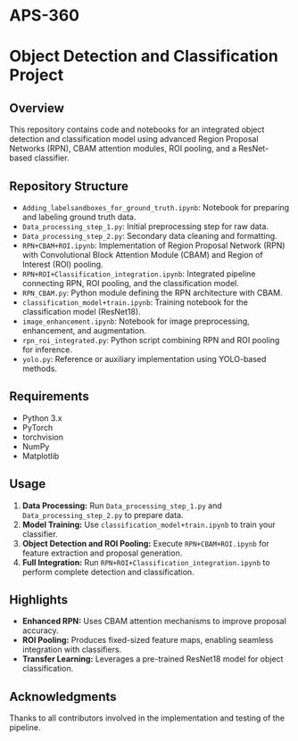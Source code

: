 # APS-360

# Object Detection and Classification Project

## Overview
This repository contains code and notebooks for an integrated object detection and classification model using advanced Region Proposal Networks (RPN), CBAM attention modules, ROI pooling, and a ResNet-based classifier.

## Repository Structure

- `Adding_labelsandboxes_for_ground_truth.ipynb`: Notebook for preparing and labeling ground truth data.
- `Data_processing_step_1.py`: Initial preprocessing step for raw data.
- `Data_processing_step_2.py`: Secondary data cleaning and formatting.
- `RPN+CBAM+ROI.ipynb`: Implementation of Region Proposal Network (RPN) with Convolutional Block Attention Module (CBAM) and Region of Interest (ROI) pooling.
- `RPN+ROI+Classification_integration.ipynb`: Integrated pipeline connecting RPN, ROI pooling, and the classification model.
- `RPN_CBAM.py`: Python module defining the RPN architecture with CBAM.
- `classification_model+train.ipynb`: Training notebook for the classification model (ResNet18).
- `image_enhancement.ipynb`: Notebook for image preprocessing, enhancement, and augmentation.
- `rpn_roi_integrated.py`: Python script combining RPN and ROI pooling for inference.
- `yolo.py`: Reference or auxiliary implementation using YOLO-based methods.

## Requirements
- Python 3.x
- PyTorch
- torchvision
- NumPy
- Matplotlib


## Usage
1. **Data Processing:** Run `Data_processing_step_1.py` and `Data_processing_step_2.py` to prepare data.
2. **Model Training:** Use `classification_model+train.ipynb` to train your classifier.
3. **Object Detection and ROI Pooling:** Execute `RPN+CBAM+ROI.ipynb` for feature extraction and proposal generation.
4. **Full Integration:** Run `RPN+ROI+Classification_integration.ipynb` to perform complete detection and classification.

## Highlights
- **Enhanced RPN:** Uses CBAM attention mechanisms to improve proposal accuracy.
- **ROI Pooling:** Produces fixed-sized feature maps, enabling seamless integration with classifiers.
- **Transfer Learning:** Leverages a pre-trained ResNet18 model for object classification.

## Acknowledgments
Thanks to all contributors involved in the implementation and testing of the pipeline.

